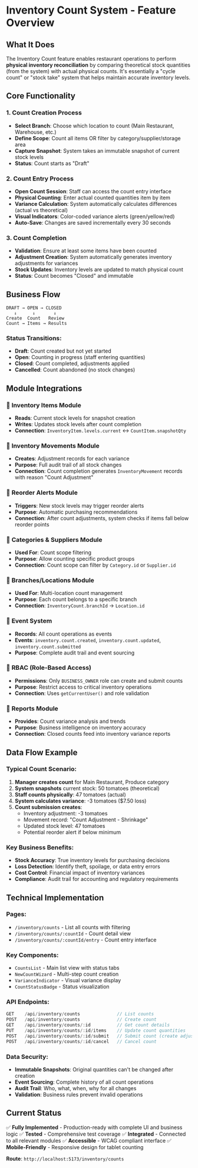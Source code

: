 # Inventory Count System - Feature Overview

## What It Does

The Inventory Count feature enables restaurant operations to perform **physical inventory reconciliation** by comparing theoretical stock quantities (from the system) with actual physical counts. It's essentially a "cycle count" or "stock take" system that helps maintain accurate inventory levels.

## Core Functionality

### 1. **Count Creation Process**
- **Select Branch**: Choose which location to count (Main Restaurant, Warehouse, etc.)
- **Define Scope**: Count all items OR filter by category/supplier/storage area
- **Capture Snapshot**: System takes an immutable snapshot of current stock levels
- **Status**: Count starts as "Draft"

### 2. **Count Entry Process**
- **Open Count Session**: Staff can access the count entry interface
- **Physical Counting**: Enter actual counted quantities item by item
- **Variance Calculation**: System automatically calculates differences (actual vs theoretical)
- **Visual Indicators**: Color-coded variance alerts (green/yellow/red)
- **Auto-Save**: Changes are saved incrementally every 30 seconds

### 3. **Count Completion**
- **Validation**: Ensure at least some items have been counted
- **Adjustment Creation**: System automatically generates inventory adjustments for variances
- **Stock Updates**: Inventory levels are updated to match physical count
- **Status**: Count becomes "Closed" and immutable

## Business Flow

```
DRAFT → OPEN → CLOSED
   ↓      ↓       ↓
Create  Count   Review
Count → Items → Results
```

### **Status Transitions:**
- **Draft**: Count created but not yet started
- **Open**: Counting in progress (staff entering quantities)
- **Closed**: Count completed, adjustments applied
- **Cancelled**: Count abandoned (no stock changes)

## Module Integrations

### 🔗 **Inventory Items Module**
- **Reads**: Current stock levels for snapshot creation
- **Writes**: Updates stock levels after count completion
- **Connection**: `InventoryItem.levels.current` ↔ `CountItem.snapshotQty`

### 🔗 **Inventory Movements Module**
- **Creates**: Adjustment records for each variance
- **Purpose**: Full audit trail of all stock changes
- **Connection**: Count completion generates `InventoryMovement` records with reason "Count Adjustment"

### 🔗 **Reorder Alerts Module**
- **Triggers**: New stock levels may trigger reorder alerts
- **Purpose**: Automatic purchasing recommendations
- **Connection**: After count adjustments, system checks if items fall below reorder points

### 🔗 **Categories & Suppliers Module**
- **Used For**: Count scope filtering
- **Purpose**: Allow counting specific product groups
- **Connection**: Count scope can filter by `Category.id` or `Supplier.id`

### 🔗 **Branches/Locations Module**
- **Used For**: Multi-location count management
- **Purpose**: Each count belongs to a specific branch
- **Connection**: `InventoryCount.branchId` → `Location.id`

### 🔗 **Event System**
- **Records**: All count operations as events
- **Events**: `inventory.count.created`, `inventory.count.updated`, `inventory.count.submitted`
- **Purpose**: Complete audit trail and event sourcing

### 🔗 **RBAC (Role-Based Access)**
- **Permissions**: Only `BUSINESS_OWNER` role can create and submit counts
- **Purpose**: Restrict access to critical inventory operations
- **Connection**: Uses `getCurrentUser()` and role validation

### 🔗 **Reports Module**
- **Provides**: Count variance analysis and trends
- **Purpose**: Business intelligence on inventory accuracy
- **Connection**: Closed counts feed into inventory variance reports

## Data Flow Example

### **Typical Count Scenario:**
1. **Manager creates count** for Main Restaurant, Produce category
2. **System snapshots** current stock: 50 tomatoes (theoretical)
3. **Staff counts physically**: 47 tomatoes (actual)
4. **System calculates variance**: -3 tomatoes ($7.50 loss)
5. **Count submission creates**:
   - Inventory adjustment: -3 tomatoes
   - Movement record: "Count Adjustment - Shrinkage"
   - Updated stock level: 47 tomatoes
   - Potential reorder alert if below minimum

### **Key Business Benefits:**
- **Stock Accuracy**: True inventory levels for purchasing decisions
- **Loss Detection**: Identify theft, spoilage, or data entry errors  
- **Cost Control**: Financial impact of inventory variances
- **Compliance**: Audit trail for accounting and regulatory requirements

## Technical Implementation

### **Pages:**
- `/inventory/counts` - List all counts with filtering
- `/inventory/counts/:countId` - Count detail view
- `/inventory/counts/:countId/entry` - Count entry interface

### **Key Components:**
- `CountsList` - Main list view with status tabs
- `NewCountWizard` - Multi-step count creation
- `VarianceIndicator` - Visual variance display
- `CountStatusBadge` - Status visualization

### **API Endpoints:**
```typescript
GET    /api/inventory/counts              // List counts
POST   /api/inventory/counts              // Create count
GET    /api/inventory/counts/:id          // Get count details
PUT    /api/inventory/counts/:id/items    // Update count quantities
POST   /api/inventory/counts/:id/submit   // Submit count (create adjustments)
POST   /api/inventory/counts/:id/cancel   // Cancel count
```

### **Data Security:**
- **Immutable Snapshots**: Original quantities can't be changed after creation
- **Event Sourcing**: Complete history of all count operations
- **Audit Trail**: Who, what, when, why for all changes
- **Validation**: Business rules prevent invalid operations

## Current Status

✅ **Fully Implemented** - Production-ready with complete UI and business logic
✅ **Tested** - Comprehensive test coverage
✅ **Integrated** - Connected to all relevant modules
✅ **Accessible** - WCAG compliant interface
✅ **Mobile-Friendly** - Responsive design for tablet counting

**Route**: `http://localhost:5173/inventory/counts`
